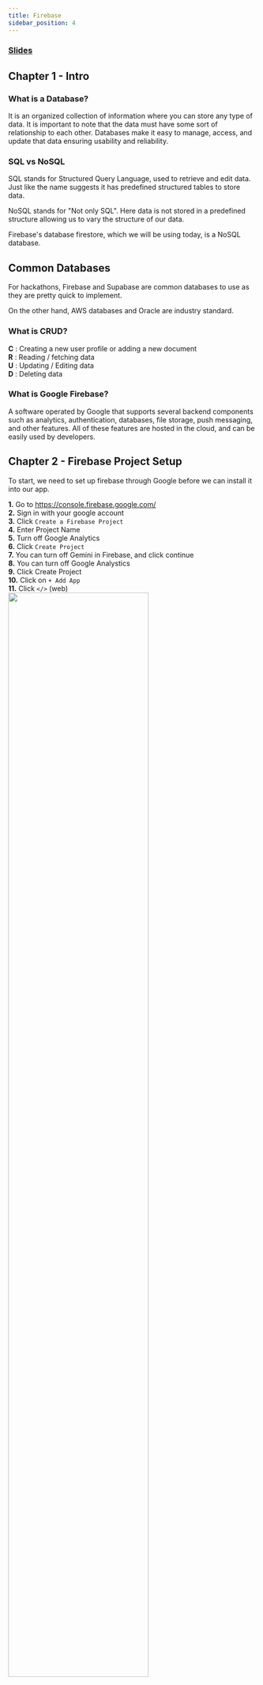 ```yaml
---
title: Firebase
sidebar_position: 4
---
```

### [Slides](https://docs.google.com/presentation/d/1X05MfpE11YSfsP6AReTVZ_nVT2v5RsdvROtCgJFrCTE/edit?usp=sharing)
## Chapter 1 - Intro

### What is a Database?


It is an organized collection of information where you can store any type of data.
It is important to note that the data must have some sort of relationship to each other. Databases make it easy to manage, access, and update that data ensuring usability and reliability.

### SQL vs NoSQL


SQL stands for Structured Query Language, used to retrieve and edit data. Just like the name suggests it has predefined structured tables to store data.

NoSQL stands for "Not only SQL". Here data is not stored in a predefined structure allowing us to vary the structure of our data. 

Firebase's database firestore, which we will be using today, is a NoSQL database.

## Common Databases


For hackathons, Firebase and Supabase are common databases to use as they are pretty quick to implement. 

On the other hand, AWS databases and Oracle are industry standard.

### What is CRUD?


**C** : Creating a new user profile or adding a new document <br/> **R** : Reading / fetching data <br/>**U** : Updating / Editing data <br/>**D** : Deleting data


### What is Google Firebase?


A software operated by Google that supports several backend components such as analytics, authentication, databases, file storage, push messaging, and other features. All of these features are hosted in the cloud, and can be easily used by developers.


## Chapter 2 - Firebase Project Setup

To start, we need to set up firebase through Google before we can install it into our app.

**1.** Go to https://console.firebase.google.com/ <br/>
**2.** Sign in with your google account <br/>
**3.** Click `Create a Firebase Project` <br/>
**4.** Enter Project Name <br/>
**5.** Turn off Google Analytics <br/>
**6.** Click `Create Project` <br/>
**7.** You can turn off Gemini in Firebase, and click continue<br/>
**8.** You can turn off Google Analystics  <br/>
**9.** Click Create Project<br/>
**10.** Click on `+ Add App` <br/>
**11.** Click `</>` (web)  <br/>
<img src ="/img/firebase/firebaseWeb.png" width ="75%"/>

**12.** Enter your app name <br/>
**13.** Click `Register App` <br/>
**14.** Copy second text box, starts with `// Import the function you need from the SDKs you need`


We now have firebase set up!! Time to add it to our app!




## Chapter 3 - Firebase-Config

**1.** Follow this tiny url, https://tinyurl.com/f25firebase <br/>
**2.** Click on the green code button<br/>
**3.** Click on codespaces. <br/>
**4.** Then `Open in Codespace` This should bring you a screen like this<br/> 
<img src ="/img/firebase/codespaces.png" width ="75%"/>

**5.** In your *terminal* type, `npm install firebase` <br/>
**6.** Inside *src*, create a file `firebaseConfig.js` <br/>
**7.** Paste the code we copied from firebase. <br/> If you need to copy it again, follow these steps <br/>
> a. From the firebase console, click on your project <br/>
> b. Under your project name, click on 1 app <br/>
> c. Click on the setting icons on the right side of the popup <br/>
> d. Scroll down until you see the code <br/>

**8.** Add this text at the top of you `firebaseConfig.js`, import { getFirestore } from 'firebase/firestore' <br/>
**9.** At the bottom of your file add, `Export constant db = getFirestore(app)` <br/>

## Chatper 4 - App.jsx


We have Firebase set up and connected! Let's learn how to implement CRUD!


### Step 1: Reference Database
Above createUser, type `const usersCollectionRef = collection(db, "users");`
This will create a reference to what database we are using.
![line1](/img/firebase/line1.png)




### Step 2: Create
Inside **createUser**, type
`await addDoc(usersCollectionRef, { name: newName, age: Number(newAge)});`


This will create a new doc inside usersCollectionRef <br/>


![line2](/img/firebase/line2.png)


*Note:* all code within a function should be before the reload statement. Otherwise your app will reload before completing the tasks

### Step 3: Read
Inside **getusers**, type <br/>
`const data = await getDocs(usersCollectionRef);` <br/>
`setUsers(data.docs.map((doc) => ({...doc.data(), id:doc.id })));` <br/>
- getDocs gets all documents from usersCollectionRef
- The we loop through each users and sets users array to the document data and id


![line5](/img/firebase/line5.png)


### Step 4: Update
Inside **updateUser**, type <br/>
`const userDoc = doc(db, "users", id)` <br/>
`const newFields = {age: age + 1}` <br/>
`await updateDoc(userDoc, newFields)`


This sends the document and updated data to firebase


![line3](/img/firebase/line3.png)


### Step 5: Delete
Inside **deleteUser**, type <br/>
`const userDoc = doc(db, "users", id)` <br/>
`await deleteDoc(userDoc);`


Sending that doc to Firestore to delete


![line4](/img/firebase/line4.png)







## FAQ / Common Mistakes


Firebase configuration:
- Ensure that the file is in the proper place. It should be inside the src folder
- The Firebase file should be called `firebaseConfig.js`
- Check that firebase is installed properly. Use `firebase --version` to check; if it displays a number you have it installed!
> Install firebase with `npm install firebase`

## Resources
Slides: https://docs.google.com/presentation/d/1X05MfpE11YSfsP6AReTVZ_nVT2v5RsdvROtCgJFrCTE/edit?usp=sharing

Firebase Console: https://console.firebase.google.com/u/0/

Demo Repository: https://tinyurl.com/f25firebase

